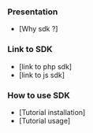 ### Presentation

- [Why sdk ?]

### Link to SDK

- [link to php sdk]
- [link to js sdk]

### How to use SDK

- [Tutorial installation]
- [Tutorial usage]
